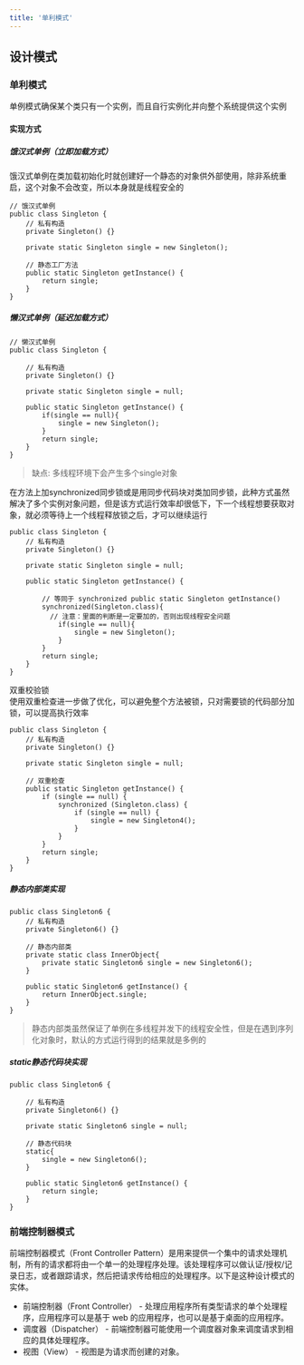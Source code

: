 ```yaml
---
title: '单利模式'
---
```


## 设计模式
### 单利模式
单例模式确保某个类只有一个实例，而且自行实例化并向整个系统提供这个实例
#### 实现方式
##### 饿汉式单例（立即加载方式）
饿汉式单例在类加载初始化时就创建好一个静态的对象供外部使用，除非系统重启，这个对象不会改变，所以本身就是线程安全的

```
// 饿汉式单例
public class Singleton {
    // 私有构造
    private Singleton() {}

    private static Singleton single = new Singleton();

    // 静态工厂方法
    public static Singleton getInstance() {
        return single;
    }
}
```

##### 懒汉式单例（延迟加载方式）

```
// 懒汉式单例
public class Singleton {

    // 私有构造
    private Singleton() {}

    private static Singleton single = null;

    public static Singleton getInstance() {
        if(single == null){
            single = new Singleton();
        }
        return single;
    }
}
```
> 缺点: 多线程环境下会产生多个single对象

在方法上加synchronized同步锁或是用同步代码块对类加同步锁，此种方式虽然解决了多个实例对象问题，但是该方式运行效率却很低下，下一个线程想要获取对象，就必须等待上一个线程释放锁之后，才可以继续运行

```
public class Singleton {
    // 私有构造
    private Singleton() {}

    private static Singleton single = null;

    public static Singleton getInstance() {
        
        // 等同于 synchronized public static Singleton getInstance()
        synchronized(Singleton.class){
          // 注意：里面的判断是一定要加的，否则出现线程安全问题
            if(single == null){
                single = new Singleton();
            }
        }
        return single;
    }
}
```

双重校验锁  
使用双重检查进一步做了优化，可以避免整个方法被锁，只对需要锁的代码部分加锁，可以提高执行效率

```
public class Singleton {
    // 私有构造
    private Singleton() {}

    private static Singleton single = null;

    // 双重检查
    public static Singleton getInstance() {
        if (single == null) {
            synchronized (Singleton.class) {
                if (single == null) {
                    single = new Singleton4();
                }
            }
        }
        return single;
    }
}
```

##### 静态内部类实现
```
public class Singleton6 {
    // 私有构造
    private Singleton6() {}

    // 静态内部类
    private static class InnerObject{
        private static Singleton6 single = new Singleton6();
    }
    
    public static Singleton6 getInstance() {
        return InnerObject.single;
    }
}
```
> 静态内部类虽然保证了单例在多线程并发下的线程安全性，但是在遇到序列化对象时，默认的方式运行得到的结果就是多例的

##### static静态代码块实现

```
public class Singleton6 {
    
    // 私有构造
    private Singleton6() {}
    
    private static Singleton6 single = null;

    // 静态代码块
    static{
        single = new Singleton6();
    }
    
    public static Singleton6 getInstance() {
        return single;
    }
}
```

### 前端控制器模式
前端控制器模式（Front Controller Pattern）是用来提供一个集中的请求处理机制，所有的请求都将由一个单一的处理程序处理。该处理程序可以做认证/授权/记录日志，或者跟踪请求，然后把请求传给相应的处理程序。以下是这种设计模式的实体。
* 前端控制器（Front Controller） - 处理应用程序所有类型请求的单个处理程序，应用程序可以是基于 web 的应用程序，也可以是基于桌面的应用程序。
* 调度器（Dispatcher） - 前端控制器可能使用一个调度器对象来调度请求到相应的具体处理程序。
* 视图（View） - 视图是为请求而创建的对象。